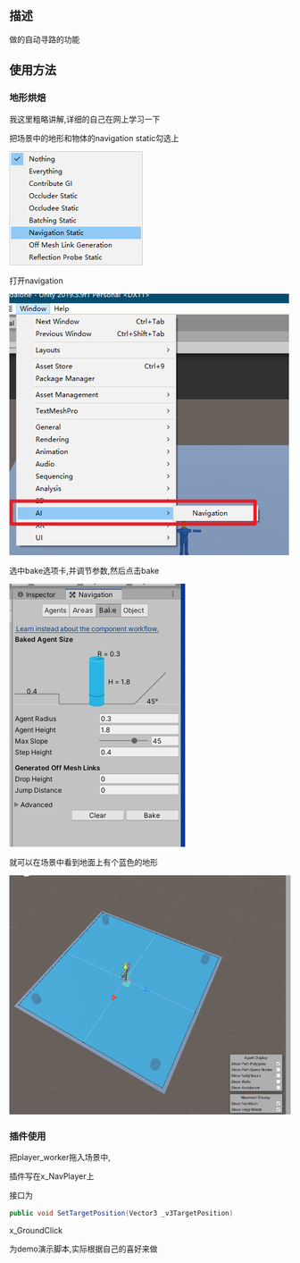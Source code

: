 ## 描述

做的自动寻路的功能	

## 使用方法

### 地形烘焙

我这里粗略讲解,详细的自己在网上学习一下

把场景中的地形和物体的navigation static勾选上

![image-20200605143315641](README.assets/image-20200605143315641.png)

打开navigation

![image-20200605143206456](README.assets/image-20200605143206456.png)

选中bake选项卡,并调节参数,然后点击bake

![image-20200605143359216](README.assets/image-20200605143359216.png)

就可以在场景中看到地面上有个蓝色的地形

![image-20200605143451887](README.assets/image-20200605143451887.png)

### 插件使用

把player_worker拖入场景中,

插件写在x_NavPlayer上

接口为

```csharp
public void SetTargetPosition(Vector3 _v3TargetPosition)
```

x_GroundClick

为demo演示脚本,实际根据自己的喜好来做